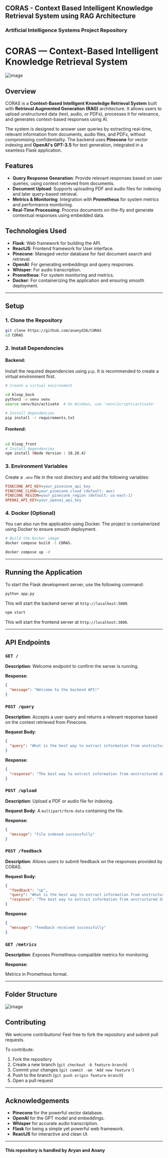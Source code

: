 ## CORAS - Context Based Intelligent Knowledge Retrieval System using RAG Architecture 
### Artificial Intelligence Systems Project Repository

# CORAS — Context-Based Intelligent Knowledge Retrieval System

![image](https://github.com/user-attachments/assets/caceae83-5405-485a-9682-87d64ff02188)

## Overview

CORAS is a **Context-Based Intelligent Knowledge Retrieval System** built with **Retrieval Augmented Generation (RAG)** architecture. It allows users to upload unstructured data (text, audio, or PDFs), processes it for relevance, and generates context-based responses using AI. 

The system is designed to answer user queries by extracting real-time, relevant information from documents, audio files, and PDFs, without compromising confidentiality. The backend uses **Pinecone** for vector indexing and **OpenAI's GPT-3.5** for text generation, integrated in a seamless Flask application.

## Features

- **Query Response Generation**: Provide relevant responses based on user queries, using context retrieved from documents.
- **Document Upload**: Supports uploading PDF and audio files for indexing and later query-based retrieval.
- **Metrics & Monitoring**: Integration with **Prometheus** for system metrics and performance monitoring.
- **Real-Time Processing**: Process documents on-the-fly and generate contextual responses using embedded data.
  
## Technologies Used

- **Flask**: Web framework for building the API.
- **ReactJS**: Frontend framework for User interface.
- **Pinecone**: Managed vector database for fast document search and retrieval.
- **OpenAI**: For generating embeddings and query responses.
- **Whisper**: For audio transcription.
- **Prometheus**: For system monitoring and metrics.
- **Docker**: For containerizing the application and ensuring smooth deployment.

---

## Setup

### 1. Clone the Repository

```bash
git clone https://github.com/ananyd36/CORAS
cd CORAS
```

### 2. Install Dependencies

#### Backend:

Install the required dependencies using `pip`. It is recommended to create a virtual environment first.

```bash
# Create a virtual environment

cd kloop_back
python3 -m venv venv
source venv/bin/activate  # On Windows, use 'venv\Scripts\activate'

# Install dependencies
pip install -r requirements.txt
```

#### Frontend:

```bash

cd kloop_front
# Install dependencies
npm install (Node Version : 18.20.4)

```

### 3. Environment Variables

Create a `.env` file in the root directory and add the following variables:

```ini
PINECONE_API_KEY=your_pinecone_api_key
PINECONE_CLOUD=your_pinecone_cloud (default: aws)
PINECONE_REGION=your_pinecone_region (default: us-east-1)
OPENAI_API_KEY=your_openai_api_key
```

### 4. Docker (Optional)

You can also run the application using Docker. The project is containerized using Docker to ensure smooth deployment.

```bash
# Build the Docker image
docker compose build -t CORAS.

docker compose up -d
```

---

## Running the Application

To start the Flask development server, use the following command:

```bash
python app.py
```

This will start the backend server at `http://localhost:5000`.

```bash
npm start
```

This will start the frontend server at `http://localhost:3000`.

---

## API Endpoints

### `GET /`

**Description**: Welcome endpoint to confirm the server is running.

**Response**:

```json
{
  "message": "Welcome to the backend API!"
}
```

### `POST /query`

**Description**: Accepts a user query and returns a relevant response based on the context retrieved from Pinecone.

**Request Body**:

```json
{
  "query": "What is the best way to extract information from unstructured data?"
}
```

**Response**:

```json
{
  "response": "The best way to extract information from unstructured data is by using embeddings to convert text into vector form, and then using a vector database like Pinecone for fast retrieval."
}
```

### `POST /upload`

**Description**: Upload a PDF or audio file for indexing.

**Request Body**: A `multipart/form-data` containing the file.

**Response**:

```json
{
  "message": "File indexed successfully"
}
```

### `POST /feedback`

**Description**: Allows users to submit feedback on the responses provided by CORAS.

**Request Body**:

```json
{
  "feedback": "up",
  "query": "What is the best way to extract information from unstructured data?",
  "response": "The best way to extract information from unstructured data is by using embeddings to convert text into vector form."
}
```

**Response**:

```json
{
  "message": "Feedback received successfully"
}
```

### `GET /metrics`

**Description**: Exposes Prometheus-compatible metrics for monitoring.

**Response**:

Metrics in Prometheus format.

---

## Folder Structure

![image](https://github.com/user-attachments/assets/767779fb-83e5-4d22-9adf-16f9b7f14138)


## Contributing

We welcome contributions! Feel free to fork the repository and submit pull requests. 

To contribute:

1. Fork the repository
2. Create a new branch (`git checkout -b feature-branch`)
3. Commit your changes (`git commit -am 'Add new feature'`)
4. Push to the branch (`git push origin feature-branch`)
5. Open a pull request

---


## Acknowledgements

- **Pinecone** for the powerful vector database.
- **OpenAI** for the GPT model and embeddings.
- **Whisper** for accurate audio transcription.
- **Flask** for being a simple yet powerful web framework.
- **ReactJS** for interactive and clean UI.
---


#### This repository is handled by Aryan and Anany
